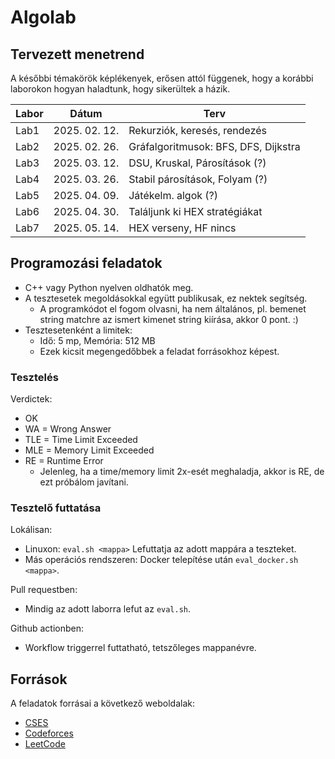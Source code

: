 # Algolab

## Tervezett menetrend

A későbbi témakörök képlékenyek, erősen attól függenek, hogy a korábbi laborokon hogyan haladtunk, hogy sikerültek a házik.

| Labor | Dátum            | Terv                                           |
| ----- | ---------------- | ---------------------------------------------- |
| Lab1  | 2025\. 02\. 12\. | Rekurziók, keresés, rendezés                   |
| Lab2  | 2025\. 02\. 26\. | Gráfalgoritmusok: BFS, DFS, Dijkstra           |
| Lab3  | 2025\. 03\. 12\. | DSU, Kruskal, Párosítások (?)                  |
| Lab4  | 2025\. 03\. 26\. | Stabil párosítások, Folyam (?)                 |
| Lab5  | 2025\. 04\. 09\. | Játékelm. algok (?)                            |
| Lab6  | 2025\. 04\. 30\. | Találjunk ki HEX stratégiákat                  |
| Lab7  | 2025\. 05\. 14\. | HEX verseny, HF nincs                          |

## Programozási feladatok

- C++ vagy Python nyelven oldhatók meg.
- A tesztesetek megoldásokkal együtt publikusak, ez nektek segítség.
  - A programkódot el fogom olvasni, ha nem általános, pl. bemenet string matchre az ismert kimenet string kiírása, akkor 0 pont. :)
- Tesztesetenként a limitek:
  - Idő: 5 mp, Memória: 512 MB
  - Ezek kicsit megengedőbbek a feladat forrásokhoz képest.

### Tesztelés

Verdictek:

- OK
- WA = Wrong Answer
- TLE = Time Limit Exceeded
- MLE = Memory Limit Exceeded
- RE = Runtime Error
  - Jelenleg, ha a time/memory limit 2x-esét meghaladja, akkor is RE, de ezt próbálom javítani.

### Tesztelő futtatása

Lokálisan:

- Linuxon: `eval.sh <mappa>` Lefuttatja az adott mappára a teszteket.
- Más operációs rendszeren: Docker telepítése után `eval_docker.sh <mappa>`.

Pull requestben:

- Mindig az adott laborra lefut az `eval.sh`.

Github actionben:

- Workflow triggerrel futtatható, tetszőleges mappanévre.

## Források

A feladatok forrásai a következő weboldalak:

- [CSES](https://cses.fi/problemset)
- [Codeforces](https://codeforces.com)
- [LeetCode](https://leetcode.com)
